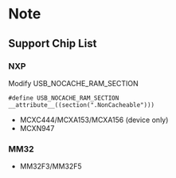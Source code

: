 # Note

## Support Chip List

### NXP

Modify USB_NOCACHE_RAM_SECTION

```
#define USB_NOCACHE_RAM_SECTION __attribute__((section(".NonCacheable")))
```

- MCXC444/MCXA153/MCXA156 (device only)
- MCXN947

### MM32

- MM32F3/MM32F5

